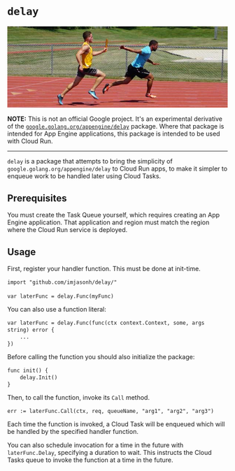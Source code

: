 # `delay`

<p align="center">
  <img alt="Image of relay race" src="./relay.jpg">
</p>

**NOTE:** This is not an official Google project. It's an experimental
derivative of the
[`google.golang.org/appengine/delay`](https://google.golang.org/appengine/delay)
package. Where that package is intended for App Engine applications, this
package is intended to be used with Cloud Run.

-----

`delay` is a package that attempts to bring the simplicity of
`google.golang.org/appengine/delay` to Cloud Run apps, to make it simpler to
enqueue work to be handled later using Cloud Tasks.

## Prerequisites

You must create the Task Queue yourself, which requires creating an App Engine
application. That application and region must match the region where the Cloud
Run service is deployed.

## Usage

First, register your handler function. This must be done at init-time.

```
import "github.com/imjasonh/delay/"

var laterFunc = delay.Func(myFunc)
```

You can also use a function literal:

```
var laterFunc = delay.Func(func(ctx context.Context, some, args string) error {
	...
})
```

Before calling the function you should also initialize the package:

```
func init() {
	delay.Init()
}
```

Then, to call the function, invoke its `Call` method.

```
err := laterFunc.Call(ctx, req, queueName, "arg1", "arg2", "arg3")
```

Each time the function is invoked, a Cloud Task will be enqueued which will be
handled by the specified handler function.

You can also schedule invocation for a time in the future with
`laterFunc.Delay`, specifying a duration to wait. This instructs the Cloud
Tasks queue to invoke the function at a time in the future.
